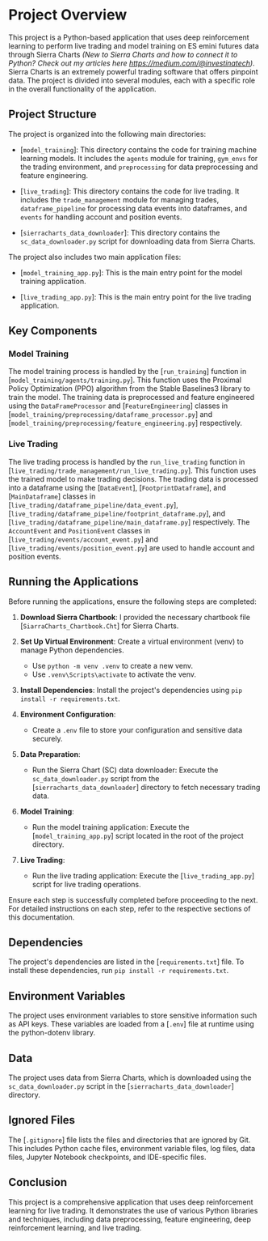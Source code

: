 # Project Overview

This project is a Python-based application that uses deep reinforcement learning to perform live trading and model training on ES emini futures data through Sierra Charts _(New to Sierra Charts and how to connect it to Python? Check out my articles here https://medium.com/@investinatech)_. Sierra Charts is an extremely powerful trading software that offers pinpoint data. The project is divided into several modules, each with a specific role in the overall functionality of the application.

## Project Structure

The project is organized into the following main directories:

- [`model_training`]: This directory contains the code for training machine learning models. It includes the `agents` module for training, `gym_envs` for the trading environment, and `preprocessing` for data preprocessing and feature engineering.

- [`live_trading`]: This directory contains the code for live trading. It includes the `trade_management` module for managing trades, `dataframe_pipeline` for processing data events into dataframes, and `events` for handling account and position events.

- [`sierracharts_data_downloader`]: This directory contains the `sc_data_downloader.py` script for downloading data from Sierra Charts.

The project also includes two main application files:

- [`model_training_app.py`]: This is the main entry point for the model training application.

- [`live_trading_app.py`]: This is the main entry point for the live trading application.

## Key Components

### Model Training

The model training process is handled by the [`run_training`] function in [`model_training/agents/training.py`]. This function uses the Proximal Policy Optimization (PPO) algorithm from the Stable Baselines3 library to train the model. The training data is preprocessed and feature engineered using the `DataFrameProcessor` and [`FeatureEngineering`] classes in [`model_training/preprocessing/dataframe_processor.py`] and [`model_training/preprocessing/feature_engineering.py`] respectively.

### Live Trading

The live trading process is handled by the `run_live_trading` function in [`live_trading/trade_management/run_live_trading.py`]. This function uses the trained model to make trading decisions. The trading data is processed into a dataframe using the [`DataEvent`], [`FootprintDataframe`], and [`MainDataframe`] classes in [`live_trading/dataframe_pipeline/data_event.py`], [`live_trading/dataframe_pipeline/footprint_dataframe.py`], and [`live_trading/dataframe_pipeline/main_dataframe.py`] respectively. The `AccountEvent` and `PositionEvent` classes in [`live_trading/events/account_event.py`] and [`live_trading/events/position_event.py`] are used to handle account and position events.

## Running the Applications

Before running the applications, ensure the following steps are completed:

1. **Download Sierra Chartbook**: I provided the necessary chartbook file [`SiarraCharts_Chartbook.Cht`] for Sierra Charts.

2. **Set Up Virtual Environment**: Create a virtual environment (venv) to manage Python dependencies.
    - Use `python -m venv .venv` to create a new venv.
    - Use `.venv\Scripts\activate` to activate the venv.

3. **Install Dependencies**: Install the project's dependencies using `pip install -r requirements.txt`.

4. **Environment Configuration**:
    - Create a `.env` file to store your configuration and sensitive data securely.
5. **Data Preparation**:
    - Run the Sierra Chart (SC) data downloader: Execute the `sc_data_downloader.py` script from the [`sierracharts_data_downloader`] directory to fetch necessary trading data.
6. **Model Training**:
    - Run the model training application: Execute the [`model_training_app.py`] script located in the root of the project directory.
7. **Live Trading**:
    - Run the live trading application: Execute the [`live_trading_app.py`] script for live trading operations.

Ensure each step is successfully completed before proceeding to the next. For detailed instructions on each step, refer to the respective sections of this documentation.


## Dependencies

The project's dependencies are listed in the [`requirements.txt`] file. To install these dependencies, run `pip install -r requirements.txt`.

## Environment Variables

The project uses environment variables to store sensitive information such as API keys. These variables are loaded from a [`.env`] file at runtime using the python-dotenv library.

## Data

The project uses data from Sierra Charts, which is downloaded using the `sc_data_downloader.py` script in the [`sierracharts_data_downloader`] directory.

## Ignored Files

The [`.gitignore`] file lists the files and directories that are ignored by Git. This includes Python cache files, environment variable files, log files, data files, Jupyter Notebook checkpoints, and IDE-specific files.

## Conclusion

This project is a comprehensive application that uses deep reinforcement learning for live trading. It demonstrates the use of various Python libraries and techniques, including data preprocessing, feature engineering, deep reinforcement learning, and live trading.